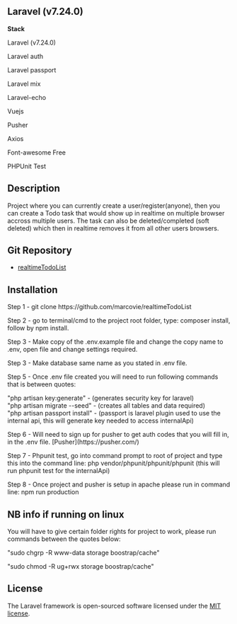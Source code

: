 ## Laravel (v7.24.0)


<p><b>Stack</b></p>

<p>Laravel (v7.24.0)</p>
<p>Laravel auth</p>
<p>Laravel passport</p>
<p>Laravel mix</p>
<p>Laravel-echo</p>
<p>Vuejs</p>
<p>Pusher</p>
<p>Axios</p>
<p>Font-awesome Free</p>
<p>PHPUnit Test</p>

## Description

<p>Project where you can currently create a user/register(anyone), then you can create a Todo task that would show up in realtime on multiple browser accross multiple users. The task can also be deleted/completed (soft deleted) which then in realtime removes it from all other users browsers.</p>

## Git Repository

- [realtimeTodoList](https://github.com/marcovie/realtimeTodoList)

## Installation
<p>Step 1 - git clone https://github.com/marcovie/realtimeTodoList </p>
<p>Step 2 - go to terminal/cmd to the project root folder, type: composer install, follow by npm install.</p>
<p>Step 3 - Make copy of the .env.example file and change the copy name to .env, open file and change settings required.</p>
<p>Step 3 - Make database same name as you stated in .env file.</p>
<p>Step 5 - Once .env file created you will need to run following commands that is between quotes:</p>

<p>"php artisan key:generate" - (generates security key for laravel)<br/>
"php artisan migrate --seed" - (creates all tables and data required)<br/>
"php artisan passport install" - (passport is laravel plugin used to use the internal api, this will generate key needed to access internalApi)</p>

<p>Step 6 - Will need to sign up for pusher to get auth codes that you will fill in, in the .env file. [Pusher](https://pusher.com/) </p>
<p>Step 7 - Phpunit test, go into command prompt to root of project and type this into the command line: php vendor/phpunit/phpunit/phpunit  (this will run phpunit test for the internalApi)</p>
<p>Step 8 - Once project and pusher is setup in apache please run in command line: npm run production</p>

## NB info if running on linux
<p>You will have to give certain folder rights for project to work, please run commands between the quotes below:</p>
<p>"sudo chgrp -R www-data storage boostrap/cache"</p>
<p>"sudo chmod -R ug+rwx storage boostrap/cache"</p>

## License

The Laravel framework is open-sourced software licensed under the [MIT license](https://opensource.org/licenses/MIT).
